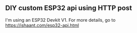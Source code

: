 ## DIY custom ESP32 api using HTTP post
I'm using an ESP32 Devkit V1. For more details, go to https://ishaant.com/esp32-api.html
